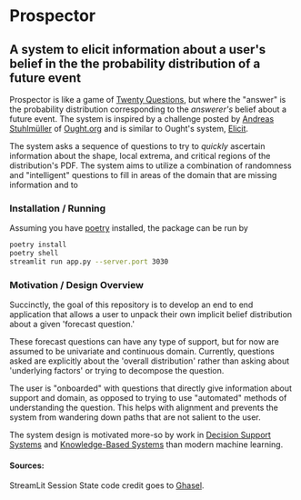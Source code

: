 # Prospector
## A system to elicit information about a user's belief in the the probability distribution of a future event

Prospector is like a game of [Twenty Questions](https://en.wikipedia.org/wiki/Twenty_Questions), but where the "answer" is the probability distribution corresponding to the _answerer's_ belief about a future event. The system is inspired by a challenge posted by [Andreas Stuhlmüller](https://gist.github.com/stuhlmueller/2e3d6a5af0e4b9dec74d2f2c1f6c8a2d) of [Ought.org](https://ought.org/) and is similar to Ought's system, [Elicit](http://elicit.ought.org/).

The system asks a sequence of questions to try to *quickly* ascertain information about the shape, local extrema, and critical regions of the distribution's PDF. The system aims to utilize a combination of randomness and "intelligent" questions to fill in areas of the domain that are missing information and to 

### Installation / Running

Assuming you have [poetry](https://python-poetry.org/) installed, the package can be run by
```bash
poetry install
poetry shell
streamlit run app.py --server.port 3030
```



### Motivation / Design Overview

Succinctly, the goal of this repository is to develop an end to end application that allows a user to unpack their own implicit belief distribution about a given 'forecast question.'

These forecast questions can have any type of support, but for now are assumed to be univariate and continuous domain. Currently, questions asked are explicitly about the 'overall distribution' rather than asking about 'underlying factors' or trying to decompose the question.

The user is "onboarded" with questions that directly give information about support and domain, as opposed to trying to use "automated" methods of understanding the question. This helps with alignment and prevents the system from wandering down paths that are not salient to the user.

The system design is motivated more-so by work in [Decision Support Systems](https://dspace.mit.edu/handle/1721.1/47172) and [Knowledge-Based Systems](https://www.reidgsmith.com/Knowledge-Based_Systems_-_Concepts_Techniques_Examples_08-May-1985.pdf) than modern machine learning.



#### Sources:

StreamLit Session State code credit goes to [Ghasel](https://gist.github.com/Ghasel/0aba4869ba6fdc8d49132e6974e2e662).
